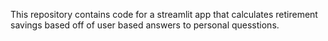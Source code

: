 This repository contains code for a streamlit app that calculates retirement savings based off of user based answers to personal quesstions.
